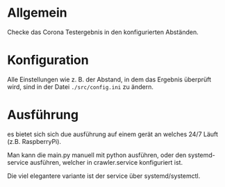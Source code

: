 # Allgemein

Checke das Corona Testergebnis in den konfigurierten Abständen.

# Konfiguration
Alle Einstellungen wie z. B. der Abstand, in dem das Ergebnis überprüft wird, sind in der Datei 
```./src/config.ini``` zu ändern.

# Ausführung
es bietet sich sich due ausführung auf einem gerät an welches 24/7 Läuft (z.B. RaspberryPi).

Man kann die main.py manuell mit python ausführen, oder den systemd-service ausführen, welcher in crawler.service 
konfiguriert ist.

Die viel elegantere variante ist der service über systemd/systemctl.